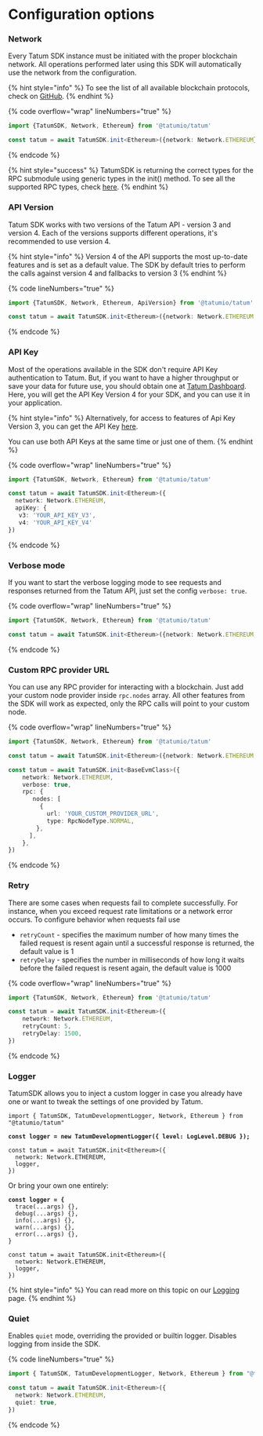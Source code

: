 # Configuration options

### Network

Every Tatum SDK instance must be initiated with the proper blockchain network. All operations performed later using this SDK will automatically use the network from the configuration.

{% hint style="info" %}
To see the list of all available blockchain protocols, check on [GitHub](https://github.com/tatumio/tatum-js/blob/master/src/dto/Network.ts).
{% endhint %}

{% code overflow="wrap" lineNumbers="true" %}
```typescript
import {TatumSDK, Network, Ethereum} from '@tatumio/tatum'

const tatum = await TatumSDK.init<Ethereum>({network: Network.ETHEREUM})
```
{% endcode %}

{% hint style="success" %}
TatumSDK is returning the correct types for the RPC submodule using generic types in the init() method. To see all the supported RPC types, check [here](https://github.com/tatumio/tatum-js/blob/master/src/dto/rpc/index.ts).
{% endhint %}

### API Version

Tatum SDK works with two versions of the Tatum API - version 3 and version 4. Each of the versions supports different operations, it's recommended to use version 4.

{% hint style="info" %}
Version 4 of the API supports the most up-to-date features and is set as a default value. The SDK by default tries to perform the calls against version 4 and fallbacks to version 3
{% endhint %}

{% code lineNumbers="true" %}
```typescript
import {TatumSDK, Network, Ethereum, ApiVersion} from '@tatumio/tatum'

const tatum = await TatumSDK.init<Ethereum>({network: Network.ETHEREUM, version: ApiVersion.V4})
```
{% endcode %}

### API Key

Most of the operations available in the SDK don't require API Key authentication to Tatum. But, if you want to have a higher throughput or save your data for future use, you should obtain one at [Tatum Dashboard](https://dashboard.tatum.com). Here, you will get the API Key Version 4 for your SDK, and you can use it in your application.

{% hint style="info" %}
Alternatively, for access to features of Api Key Version 3, you can get the API Key [here](https://dashboard.tatum.io).

You can use both API Keys at the same time or just one of them.
{% endhint %}

{% code overflow="wrap" lineNumbers="true" %}
```typescript
import {TatumSDK, Network, Ethereum} from '@tatumio/tatum'

const tatum = await TatumSDK.init<Ethereum>({
  network: Network.ETHEREUM,
  apiKey: {
   v3: 'YOUR_API_KEY_V3',
   v4: 'YOUR_API_KEY_V4'
})
```
{% endcode %}

### Verbose mode

If you want to start the verbose logging mode to see requests and responses returned from the Tatum API, just set the config `verbose: true`.

{% code overflow="wrap" lineNumbers="true" %}
```typescript
import {TatumSDK, Network, Ethereum} from '@tatumio/tatum'

const tatum = await TatumSDK.init<Ethereum>({network: Network.ETHEREUM, verbose: true})
```
{% endcode %}

### Custom RPC provider URL

You can use any RPC provider for interacting with a blockchain. Just add your custom node provider inside `rpc.nodes` array. All other features from the SDK will work as expected, only the RPC calls will point to your custom node.

{% code overflow="wrap" lineNumbers="true" %}
```typescript
import {TatumSDK, Network, Ethereum} from '@tatumio/tatum'

const tatum = await TatumSDK.init<Ethereum>({network: Network.ETHEREUM, rpcUrl: 'https://YOUR_CUSTOM_RPC_PROVIDER'})

const tatum = await TatumSDK.init<BaseEvmClass>({
    network: Network.ETHEREUM,
    verbose: true,
    rpc: {
       nodes: [
         {
           url: 'YOUR_CUSTOM_PROVIDER_URL',
           type: RpcNodeType.NORMAL,
        },
      ],
    },
})
```
{% endcode %}

### Retry

There are some cases when requests fail to complete successfully. For instance, when you exceed request rate limitations or a network error occurs. To configure behavior when requests fail use

* `retryCount` - specifies the maximum number of how many times the failed request is resent again until a successful response is returned, the default value is 1
* `retryDelay` - specifies the number in milliseconds of how long it waits before the failed request is resent again, the default value is 1000

{% code overflow="wrap" lineNumbers="true" %}
```typescript
import {TatumSDK, Network, Ethereum} from '@tatumio/tatum'

const tatum = await TatumSDK.init<Ethereum>({
    network: Network.ETHEREUM, 
    retryCount: 5,
    retryDelay: 1500,
})
```
{% endcode %}

### Logger

TatumSDK allows you to inject a custom logger in case you already have one or want to tweak the settings of one provided by Tatum.&#x20;

<pre class="language-ts" data-line-numbers><code class="lang-ts">import { TatumSDK, TatumDevelopmentLogger, Network, Ethereum } from "@tatumio/tatum"
<strong>
</strong><strong>const logger = new TatumDevelopmentLogger({ level: LogLevel.DEBUG });
</strong>
const tatum = await TatumSDK.init&#x3C;Ethereum>({
  network: Network.ETHEREUM,
  logger,
})
</code></pre>

Or bring your own one entirely:

<pre class="language-typescript" data-line-numbers><code class="lang-typescript"><strong>const logger = {
</strong>  trace(...args) {},
  debug(...args) {},
  info(...args) {},
  warn(...args) {},
  error(...args) {},
}

const tatum = await TatumSDK.init&#x3C;Ethereum>({
  network: Network.ETHEREUM,
  logger,
})
</code></pre>

{% hint style="info" %}
You can read more on this topic on our [Logging](logging.md) page.
{% endhint %}

### Quiet

Enables `quiet` mode, overriding the provided or builtin logger. Disables logging from inside the SDK.

{% code lineNumbers="true" %}
```typescript
import { TatumSDK, TatumDevelopmentLogger, Network, Ethereum } from "@tatumio/tatum"

const tatum = await TatumSDK.init<Ethereum>({
  network: Network.ETHEREUM,
  quiet: true,
})
```
{% endcode %}
